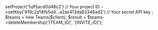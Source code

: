 <?php

use Appwrite\Client;
use Appwrite\Services\Teams;

$client = new Client();

$client
    ->setProject('5df5acd0d48c2') // Your project ID
    ->setKey('919c2d18fb5d4...a2ae413da83346ad2') // Your secret API key
;

$teams = new Teams($client);

$result = $teams->deleteMembership('[TEAM_ID]', '[INVITE_ID]');